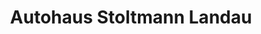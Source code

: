 ---
title: "Autohaus Stoltmann Landau"
url: /landau-in-der-pfalz/autohaus-stoltmann-landau/
shop: Autohaus
---